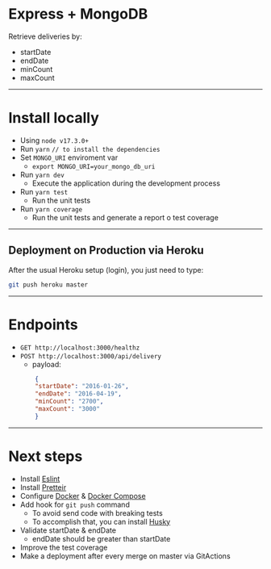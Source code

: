 # Express + MongoDB

Retrieve deliveries by:

- startDate
- endDate
- minCount
- maxCount

---

# Install locally

- Using `node v17.3.0+`
- Run `yarn` `// to install the dependencies`
- Set `MONGO_URI` enviroment var
    - `export MONGO_URI=your_mongo_db_uri`
- Run `yarn dev`
    - Execute the application during the development process
- Run `yarn test`
    - Run the unit tests
- Run `yarn coverage`
    - Run the unit tests and generate a report o test coverage

---

## Deployment on Production via Heroku

After the usual Heroku setup (login), you just need to type:

```bash
git push heroku master
```

---

# Endpoints

- `GET http://localhost:3000/healthz`
- `POST http://localhost:3000/api/delivery`
    - payload:
    ```json
        {
        "startDate": "2016-01-26",
        "endDate": "2016-04-19",
        "minCount": "2700",
        "maxCount": "3000"
        }
    ```

---

# Next steps
- Install [Eslint](https://eslint.org/)
- Install [Pretteir](https://prettier.io/)
- Configure [Docker](https://www.docker.com/) & [Docker Compose](https://docs.docker.com/compose/)
- Add hook for `git push` command
    - To avoid send code with breaking tests
    - To accomplish that, you can install [Husky](https://www.npmjs.com/package/husky)
- Validate startDate & endDate
    - endDate should be greater than startDate
- Improve the test coverage
- Make a deployment after every merge on master via GitActions

